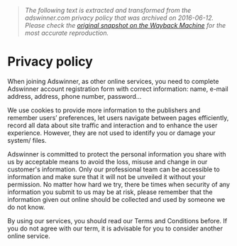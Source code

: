 > *The following text is extracted and transformed from the adswinner.com privacy policy that was archived on 2016-06-12. Please check the [original snapshot on the Wayback Machine](https://web.archive.org/web/20160612093119id_/http%3A//adswinner.com/privacy-policy) for the most accurate reproduction.*

# Privacy policy

When joining Adswinner, as other online services, you need to complete Adswinner account registration form with correct information: name, e-mail address, address, phone number, password... 

We use cookies to provide more information to the publishers and remember users’ preferences, let users navigate between pages efficiently, record all data about site traffic and interaction and to enhance the user experience. However, they are not used to identify you or damage your system/ files. 

Adswinner is committed to protect the personal information you share with us by acceptable means to avoid the loss, misuse and change in our customer's information. Only our professional team can be accessible to information and make sure that it will not be unveiled it without your permission. No matter how hard we try, there be times when security of any information you submit to us may be at risk, please remember that the information given out online should be collected and used by someone we do not know. 

By using our services, you should read our Terms and Conditions before. If you do not agree with our term, it is advisable for you to consider another online service. 
